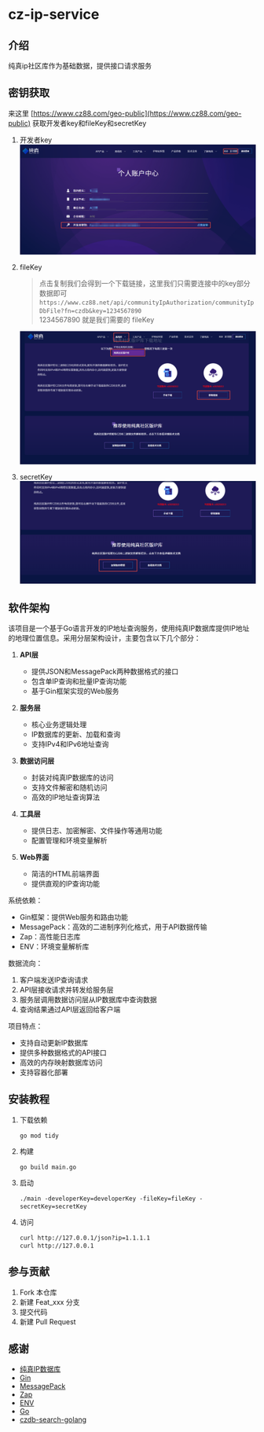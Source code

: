 # cz-ip-service

## 介绍

纯真ip社区库作为基础数据，提供接口请求服务  

## 密钥获取

来这里 [https://www.cz88.com/geo-public](https://www.cz88.com/geo-public) 获取开发者key和fileKey和secretKey

1. 开发者key
   ![dev_key.png](img/dev_key.png)
2. fileKey
   > 点击复制我们会得到一个下载链接，这里我们只需要连接中的key部分数据即可  
   > `https://www.cz88.net/api/communityIpAuthorization/communityIpDbFile?fn=czdb&key=1234567890`  
   > 1234567890 就是我们需要的 fileKey

   ![file_key.png](img/file_key.png)

3. secretKey
   ![secret_key.png](img/secret_key.png)

## 软件架构

该项目是一个基于Go语言开发的IP地址查询服务，使用纯真IP数据库提供IP地址的地理位置信息。采用分层架构设计，主要包含以下几个部分：

1. **API层**
   - 提供JSON和MessagePack两种数据格式的接口
   - 包含单IP查询和批量IP查询功能
   - 基于Gin框架实现的Web服务

2. **服务层**
   - 核心业务逻辑处理
   - IP数据库的更新、加载和查询
   - 支持IPv4和IPv6地址查询

3. **数据访问层**
   - 封装对纯真IP数据库的访问
   - 支持文件解密和随机访问
   - 高效的IP地址查询算法

4. **工具层**
   - 提供日志、加密解密、文件操作等通用功能
   - 配置管理和环境变量解析

5. **Web界面**
   - 简洁的HTML前端界面
   - 提供直观的IP查询功能

系统依赖：

- Gin框架：提供Web服务和路由功能
- MessagePack：高效的二进制序列化格式，用于API数据传输
- Zap：高性能日志库
- ENV：环境变量解析库

数据流向：

1. 客户端发送IP查询请求
2. API层接收请求并转发给服务层
3. 服务层调用数据访问层从IP数据库中查询数据
4. 查询结果通过API层返回给客户端

项目特点：

- 支持自动更新IP数据库
- 提供多种数据格式的API接口
- 高效的内存映射数据库访问
- 支持容器化部署

## 安装教程

1. 下载依赖

    ``` shell
    go mod tidy
    ```

2. 构建

    ``` shell
    go build main.go
    ```

3. 启动

    ``` shell
    ./main -developerKey=developerKey -fileKey=fileKey -secretKey=secretKey
    ```

4. 访问

   ``` shell
   curl http://127.0.0.1/json?ip=1.1.1.1
   curl http://127.0.0.1
   ```

## 参与贡献

1. Fork 本仓库
2. 新建 Feat_xxx 分支
3. 提交代码
4. 新建 Pull Request

## 感谢
- [纯真IP数据库](https://www.cz88.net)
- [Gin](https://github.com/gin-gonic/gin)
- [MessagePack](https://github.com/vmihailenco/msgpack)
- [Zap](https://github.com/uber-go/zap)
- [ENV](https://github.com/caarlos0/env)
- [Go](https://golang.org)
- [czdb-search-golang](https://github.com/SpectatorNan/czdb-search-golang)